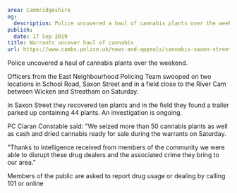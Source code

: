 ```yaml
area: Cambridgeshire
og:
  description: Police uncovered a haul of cannabis plants over the weekend.
publish:
  date: 17 Sep 2019
title: Warrants uncover haul of cannabis
url: https://www.cambs.police.uk/news-and-appeals/cannabis-saxon-street
```

Police uncovered a haul of cannabis plants over the weekend.

Officers from the East Neighbourhood Policing Team swooped on two locations in School Road, Saxon Street and in a field close to the River Cam between Wicken and Streatham on Saturday.

In Saxon Street they recovered ten plants and in the field they found a trailer parked up containing 44 plants. An investigation is ongoing.

PC Ciaran Constable said: "We seized more than 50 cannabis plants as well as cash and dried cannabis ready for sale during the warrants on Saturday.

"Thanks to intelligence received from members of the community we were able to disrupt these drug dealers and the associated crime they bring to our area."

Members of the public are asked to report drug usage or dealing by calling 101 or online
